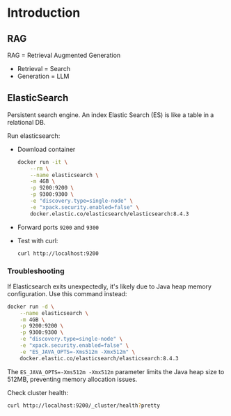 # Introduction

## RAG

RAG = Retrieval Augmented Generation

* Retrieval = Search
* Generation = LLM

## ElasticSearch

Persistent search engine.
An index Elastic Search (ES) is like a table in a relational DB.

Run elasticsearch:

* Download container

    ```bash
    docker run -it \
        --rm \
        --name elasticsearch \
        -m 4GB \
        -p 9200:9200 \
        -p 9300:9300 \
        -e "discovery.type=single-node" \
        -e "xpack.security.enabled=false" \
        docker.elastic.co/elasticsearch/elasticsearch:8.4.3
    ```

* Forward ports `9200` and `9300`

* Test with curl:

    ```bash
    curl http://localhost:9200
    ```

### Troubleshooting

If Elasticsearch exits unexpectedly, it's likely due to Java heap memory configuration. Use this command instead:

```bash
docker run -d \
    --name elasticsearch \
    -m 4GB \
    -p 9200:9200 \
    -p 9300:9300 \
    -e "discovery.type=single-node" \
    -e "xpack.security.enabled=false" \
    -e "ES_JAVA_OPTS=-Xms512m -Xmx512m" \
    docker.elastic.co/elasticsearch/elasticsearch:8.4.3
```

The `ES_JAVA_OPTS=-Xms512m -Xmx512m` parameter limits the Java heap size to 512MB, preventing memory allocation issues.

Check cluster health:

```bash
curl http://localhost:9200/_cluster/health?pretty
```
